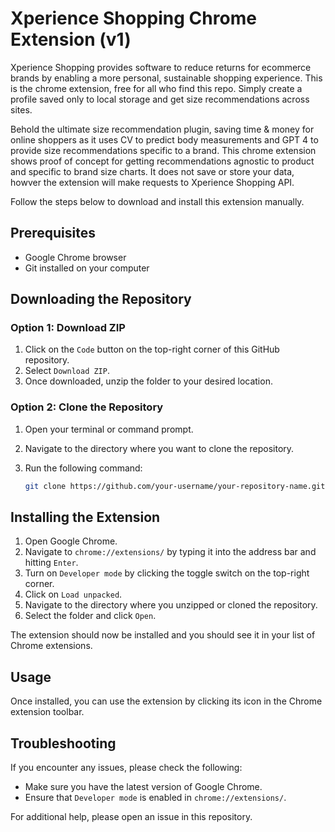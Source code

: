# Xperience Shopping Chrome Extension (v1)
 
Xperience Shopping provides software to reduce returns for ecommerce brands by enabling a more personal, sustainable shopping experience. This is the chrome extension, free for all who find this repo. Simply create a profile saved only to local storage and get size recommendations across sites. 

Behold the ultimate size recommendation plugin, saving time &amp; money for online shoppers as it uses CV to predict body measurements and GPT 4 to provide size recommendations specific to a brand. This chrome extension shows proof of concept for  getting recommendations agnostic to product and specific to brand size charts. It does not save or store your data, howver the extension will make requests to Xperience Shopping API. 

Follow the steps below to download and install this extension manually.

## Prerequisites

- Google Chrome browser
- Git installed on your computer

## Downloading the Repository

### Option 1: Download ZIP

1. Click on the `Code` button on the top-right corner of this GitHub repository.
2. Select `Download ZIP`.
3. Once downloaded, unzip the folder to your desired location.

### Option 2: Clone the Repository

1. Open your terminal or command prompt.
2. Navigate to the directory where you want to clone the repository.
3. Run the following command:

    ```bash
    git clone https://github.com/your-username/your-repository-name.git
    ```

## Installing the Extension

1. Open Google Chrome.
2. Navigate to `chrome://extensions/` by typing it into the address bar and hitting `Enter`.
3. Turn on `Developer mode` by clicking the toggle switch on the top-right corner.
4. Click on `Load unpacked`.
5. Navigate to the directory where you unzipped or cloned the repository.
6. Select the folder and click `Open`.

The extension should now be installed and you should see it in your list of Chrome extensions.

## Usage

Once installed, you can use the extension by clicking its icon in the Chrome extension toolbar.

## Troubleshooting

If you encounter any issues, please check the following:

- Make sure you have the latest version of Google Chrome.
- Ensure that `Developer mode` is enabled in `chrome://extensions/`.

For additional help, please open an issue in this repository.

